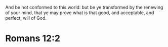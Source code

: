 And be not conformed to this world: but be ye transformed by the renewing of your mind, that ye may prove what is that good, and acceptable, and perfect, will of God. 

# Romans 12:2
